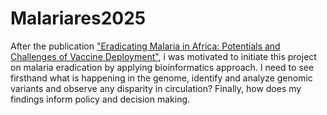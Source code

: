 # Malariares2025
After the publication ["Eradicating Malaria in Africa: Potentials and Challenges of Vaccine Deployment"](https://bjbabs.org/index.php/bjbabs/article/view/318), i was motivated to initiate this project on malaria eradication by applying bioinformatics approach. I need to see firsthand what is happening in the genome, identify and analyze genomic variants and observe any disparity in circulation? Finally, how does my findings inform policy and decision making.
